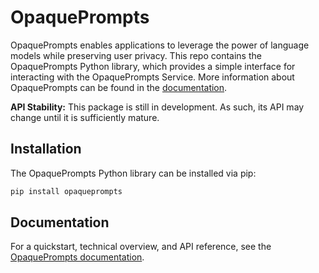 # OpaquePrompts
OpaquePrompts enables applications to leverage the power of language models while preserving user privacy. This repo contains the OpaquePrompts Python library, which provides a simple interface for interacting with the OpaquePrompts Service. More information about OpaquePrompts can be found in the [documentation](https://opaqueprompts.readthedocs.io/).

**API Stability:** This package is still in development. As such, its API may
change until it is sufficiently mature.

## Installation

The OpaquePrompts Python library can be installed via pip:

```bash
pip install opaqueprompts
```

## Documentation
For a quickstart, technical overview, and API reference, see the [OpaquePrompts documentation](https://opaqueprompts.readthedocs.io/).
